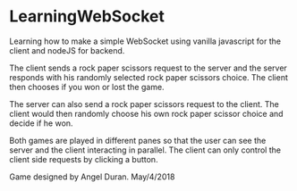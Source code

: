 # LearningWebSocket
Learning how to make a simple WebSocket using vanilla javascript for the client and nodeJS for backend.

The client sends a rock paper scissors request to the server and the server responds with his randomly selected rock paper scissors choice.
The client then chooses if you won or lost the game.

The server can also send a rock paper scissors request to the client. The client would then randomly choose his own rock paper scissor choice and decide if he won.

Both games are played in different panes so that the user can see the server and the client interacting in parallel. The client can only control the client side requests by clicking a button.

Game designed by Angel Duran.
May/4/2018